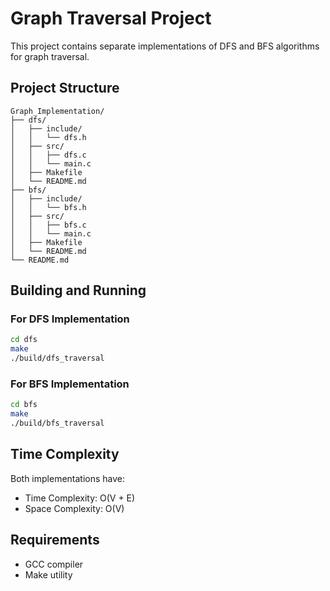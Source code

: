 # Graph Traversal Project

This project contains separate implementations of DFS and BFS algorithms for graph traversal.

## Project Structure
```
Graph_Implementation/
├── dfs/
│   ├── include/
│   │   └── dfs.h
│   ├── src/
│   │   ├── dfs.c
│   │   └── main.c
│   ├── Makefile
│   └── README.md
├── bfs/
│   ├── include/
│   │   └── bfs.h
│   ├── src/
│   │   ├── bfs.c
│   │   └── main.c
│   ├── Makefile
│   └── README.md
└── README.md
```

## Building and Running

### For DFS Implementation
```bash
cd dfs
make
./build/dfs_traversal
```

### For BFS Implementation
```bash
cd bfs
make
./build/bfs_traversal
```

## Time Complexity
Both implementations have:
- Time Complexity: O(V + E)
- Space Complexity: O(V)

## Requirements
- GCC compiler
- Make utility
